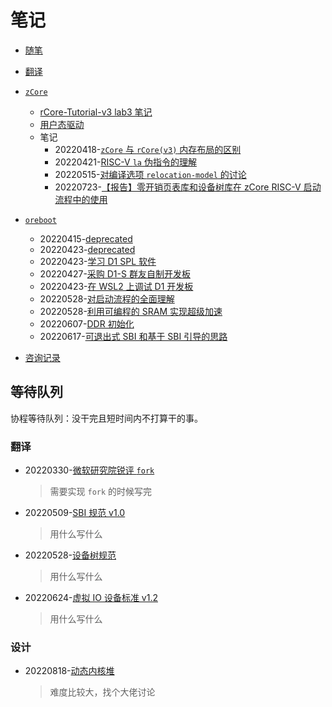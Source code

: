 ﻿# 笔记

- [随笔](/随笔/toc.md)
- [翻译](/tranlation/toc.md)
- [`zCore`](/zCore)
  - [rCore-Tutorial-v3 lab3 笔记](/zCore/20220312-lab3.md)
  - [用户态驱动](/zCore/user-mode-driver/20220415-summary.md)
  - 笔记
    - 20220418-[`zCore` 与 `rCore(v3)` 内存布局的区别](zCore/20220418-difference-of-memory-between-zcore-and-rcore-v3/doc.md)
    - 20220421-[RISC-V `la` 伪指令的理解](zCore/20220421-riscv-la.md)
    - 20220515-[对编译选项 `relocation-model` 的讨论](zCore/20220515-pic.md)
    - 20220723-[【报告】零开销页表库和设备树库在 zCore RISC-V 启动流程中的使用](zCore/20220723-presentation.md)

- [`oreboot`](oreboot)
  - 20220415-[deprecated](oreboot/20220415-summary.md)
  - 20220423-[deprecated](oreboot/20220423-summary.md)
  - 20220423-[学习 D1 SPL 软件](oreboot/20220423-d1-spl.md)
  - 20220427-[采购 D1-S 群友自制开发板](oreboot/20220427-d1-board/doc.md)
  - 20220423-[在 WSL2 上调试 D1 开发板](oreboot/20220524-d1-wsl2.md)
  - 20220528-[对启动流程的全面理解](oreboot/20220528-boot.md)
  - 20220528-[利用可编程的 SRAM 实现超级加速](oreboot/20220528-sram.md)
  - 20220607-[DDR 初始化](oreboot/20220607-ddr-init.md)
  - 20220617-[可退出式 SBI 和基于 SBI 引导的思路](oreboot/20220617-design.md)

- [咨询记录](consult-journal)

## 等待队列

协程等待队列：没干完且短时间内不打算干的事。

### 翻译

- 20220330-[微软研究院锐评 `fork`](/tranlation/20220330-get-fork-out-of-my-os.md)
  > 需要实现 `fork` 的时候写完
- 20220509-[SBI 规范 v1.0](/tranlation/20220509-riscv-sbi-v1/toc.md)
  > 用什么写什么
- 20220528-[设备树规范](/tranlation/20220528-devicetree/toc.md)
  > 用什么写什么
- 20220624-[虚拟 IO 设备标准 v1.2](/tranlation/20220624-virtio/toc.md)
  > 用什么写什么

### 设计

- 20220818-[动态内核堆](/随笔/20220818-dynamic-kernel-heap.md)
  > 难度比较大，找个大佬讨论
